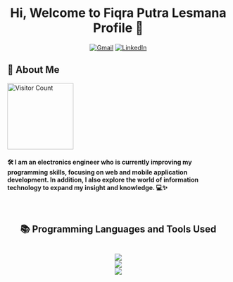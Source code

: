 <h1 align="center">Hi, Welcome to Fiqra Putra Lesmana Profile 👋</h1>

<div align="center">
<a href="mailto:lesmanaputrafiqra@gmail.com"><img src="https://img.shields.io/badge/Gmail-333333?style=for-the-badge&logo=gmail&logoColor=red" alt="Gmail" /></a> 
<a href="https://www.linkedin.com/in/fiqra-putra-lesmana?utm_source=share&utm_campaign=share_via&utm_content=profile&utm_medium=android_app" target="_blank"><img src="https://img.shields.io/badge/LinkedIn-0077B5?style=for-the-badge&logo=linkedin&logoColor=white" alt="LinkedIn" /></a>
</div>

<h2>💫 About Me</h2>
<p align="left"> <a href="https://visitcount.itsvg.in"><img width="150px" src="https://visitcount.itsvg.in/api?id=fiqraputralesmana&label=Profile%20Views&color=0&pretty=true" alt="Visitor Count" /></a> </p>
<h4 align="left">🛠️ I am an electronics engineer who is currently improving my programming skills, focusing on web and mobile application development. In addition, I also explore the world of information technology to expand my insight and knowledge. 💻✨</h4>
</br>
<h2 align="center">📚 Programming Languages ​​and Tools Used </h2>
</br>
<div align="center">
    <img src="https://skillicons.dev/icons?i=bootstrap,html,css,vscode,github,git,notion,figma" /><br>
    <img src="https://skillicons.dev/icons?i=c,python,javascript,mysql" /><br>
    <img src="https://skillicons.dev/icons?i=cpp,cs,java" /><br>
</div>
</br>
<!---
fiqraputralesmana/fiqraputralesmana is a ✨ special ✨ repository because its `README.md` (this file) appears on your GitHub profile.
You can click the Preview link to take a look at your changes.
--->
